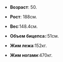 * **Возраст**: 50.

* **Рост**: 188см.

* **Вес**:148.4см.

* **Объем бицепса:**:51см.

* **Жим лежа**:152кг.

* **Жим ногами**:470кг.


